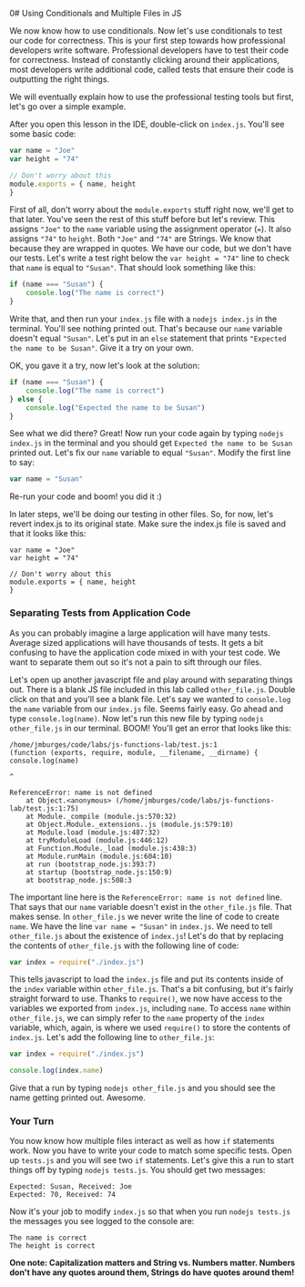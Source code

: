 0# Using Conditionals and Multiple Files in JS

We now know how to use conditionals. Now let's use conditionals to test our code for correctness. This is your first step towards how professional developers write software. Professional developers have to test their code for correctness. Instead of constantly clicking around their applications, most developers write additional code, called tests that ensure their code is outputting the right things. 

We will eventually explain how to use the professional testing tools but first, let's go over a simple example.

After you open this lesson in the IDE, double-click on `index.js`. You'll see some basic code:

```javascript
var name = "Joe"
var height = "74"

// Don't worry about this
module.exports = { name, height
}
```

First of all, don't worry about the `module.exports` stuff right now, we'll get to that later. You've seen the rest of this stuff before but let's review. This assigns `"Joe"` to the `name` variable using the assignment operator (`=`). It also assigns `"74"` to `height`. Both `"Joe"` and `"74"` are Strings. We know that because they are wrapped in quotes. We have our code, but we don't have our tests. Let's write a test right below the `var height = "74"` line to check that `name` is equal to `"Susan"`. That should look something like this:

```javascript
if (name === "Susan") {
    console.log("The name is correct")
}
```

Write that, and then run your `index.js` file with a `nodejs index.js` in the terminal. You'll see nothing printed out. That's because our `name` variable doesn't equal `"Susan"`. Let's put in an `else` statement that prints `"Expected the name to be Susan"`. Give it a try on your own.

OK, you gave it a try, now let's look at the solution:

```javascript
if (name === "Susan") {
    console.log("The name is correct")
} else {
    console.log("Expected the name to be Susan")
}
```

See what we did there? Great! Now run your code again by typing `nodejs index.js` in the terminal and you should get `Expected the name to be Susan` printed out. Let's fix our `name` variable to equal `"Susan"`. Modify the first line to say:

```javascript
var name = "Susan"
```

Re-run your code and boom! you did it :) 

In later steps, we'll be doing our testing in other files. So, for now, let's revert index.js to its original state. Make sure the index.js file is saved and that it looks like this:

```
var name = "Joe"
var height = "74"

// Don't worry about this
module.exports = { name, height
}
```

### Separating Tests from Application Code

As you can probably imagine a large application will have many tests. Average sized applications will have thousands of tests. It gets a bit confusing to have the application code mixed in with your test code. We want to separate them out so it's not a pain to sift through our files.

Let's open up another javascript file and play around with separating things out. There is a blank JS file included in this lab called `other_file.js`. Double click on that and you'll see a blank file. Let's say we wanted to `console.log` the `name` variable from our `index.js` file. Seems fairly easy. Go ahead and type `console.log(name)`. Now let's run this new file by typing `nodejs other_file.js` in our terminal. BOOM! You'll get an error that looks like this:

```
/home/jmburges/code/labs/js-functions-lab/test.js:1                                     
(function (exports, require, module, __filename, __dirname) { console.log(name)         
                                                                          ^             
                                                                                        
ReferenceError: name is not defined                                                     
    at Object.<anonymous> (/home/jmburges/code/labs/js-functions-lab/test.js:1:75)      
    at Module._compile (module.js:570:32)                                               
    at Object.Module._extensions..js (module.js:579:10)                                 
    at Module.load (module.js:487:32)                                                   
    at tryModuleLoad (module.js:446:12)                                                 
    at Function.Module._load (module.js:438:3)                                          
    at Module.runMain (module.js:604:10)                                                
    at run (bootstrap_node.js:393:7)                                                    
    at startup (bootstrap_node.js:150:9)                                                
    at bootstrap_node.js:508:3       
```

The important line here is the `ReferenceError: name is not defined` line. That says that our `name` variable doesn't exist in the `other_file.js` file. That makes sense. In `other_file.js` we never write the line of code to create `name`. We have the line `var name = "Susan"` in `index.js`. We need to tell `other_file.js` about the existence of `index.js`! Let's do that by replacing the contents of `other_file.js` with the following line of code:

```javascript
var index = require("./index.js")
```

This tells javascript to load the `index.js` file and put its contents inside of the `index` variable within `other_file.js`. That's a bit confusing, but it's fairly straight forward to use. Thanks to `require()`, we now have access to the variables we exported from `index.js`, including `name`. To access `name` within `other_file.js`, we can simply refer to the `name` property of the `index` variable, which, again, is where we used `require()` to store the contents of `index.js`. Let's add the following line to `other_file.js`:

```javascript
var index = require("./index.js")

console.log(index.name)
```

Give that a run by typing `nodejs other_file.js` and you should see the name getting printed out. Awesome.


### Your Turn

You now know how multiple files interact as well as how `if` statements work. Now you have to write your code to match some specific tests. Open up `tests.js` and you will see two `if` statements. Let's give this a run to start things off by typing `nodejs tests.js`. You should get two messages:

```
Expected: Susan, Received: Joe
Expected: 70, Received: 74
```

Now it's your job to modify `index.js` so that when you run `nodejs tests.js` the messages you see logged to the console are:
```
The name is correct 
The height is correct
```
**One note: Capitalization matters and String vs. Numbers matter. Numbers don't have any quotes around them, Strings do have quotes around them!** 
